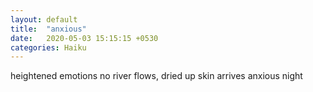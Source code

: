```yaml
---
layout: default
title:  "anxious"
date:   2020-05-03 15:15:15 +0530
categories: Haiku
---
```

heightened emotions
no river flows, dried up skin
arrives anxious night